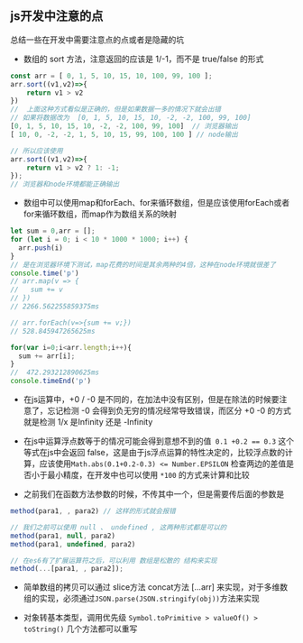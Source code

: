 ## js开发中注意的点
总结一些在开发中需要注意点的点或者是隐藏的坑

- 数组的 sort 方法，注意返回的应该是 1/-1，而不是 true/false 的形式
```js
const arr = [ 0, 1, 5, 10, 15, 10, 100, 99, 100 ];
arr.sort((v1,v2)=>{
    return v1 > v2
})
//  上面这种方式看似是正确的，但是如果数据一多的情况下就会出错
// 如果将数据改为  [0, 1, 5, 10, 15, 10, -2, -2, 100, 99, 100]
[0, 1, 5, 10, 15, 10, -2, -2, 100, 99, 100]  // 浏览器输出
[ 10, 0, -2, -2, 1, 5, 10, 15, 99, 100, 100 ] // node输出

// 所以应该使用
arr.sort((v1,v2)=>{
    return v1 > v2 ? 1: -1;
});
// 浏览器和node环境都能正确输出
```

- 数组中可以使用map和forEach、for来循环数组，但是应该使用forEach或者for来循环数组，而map作为数组关系的映射
```js
let sum = 0,arr = [];
for (let i = 0; i < 10 * 1000 * 1000; i++) {
  arr.push(i)
}
// 是在浏览器环境下测试，map花费的时间是其余两种的4倍，这种在node环境就很差了
console.time('p')
// arr.map(v => {
//   sum += v
// })
// 2266.562255859375ms

// arr.forEach(v=>{sum += v;})
// 528.845947265625ms

for(var i=0;i<arr.length;i++){
  sum += arr[i];
}
//  472.293212890625ms
console.timeEnd('p')
```

- 在js运算中，+0 / -0 是不同的，在加法中没有区别，但是在除法的时候要注意了，忘记检测 -0 会得到负无穷的情况经常导致错误，而区分 +0 -0 的方式就是检测 1/x 是Infinity  还是 -Infinity
- 在js中运算浮点数等于的情况可能会得到意想不到的值` 0.1 +0.2 == 0.3` 这个等式在js中会返回 false，这是由于js浮点运算的特性决定的，比较浮点数的计算，应该使用`Math.abs(0.1+0.2-0.3) <= Number.EPSILON` 检查两边的差值是否小于最小精度，在开发中也可以使用 `*100` 的方式来计算和比较

- 之前我们在函数方法参数的时候，不传其中一个，但是需要传后面的参数是
```js
method(para1, , para2) // 这样的形式就会报错

// 我们之前可以使用 null 、 undefined , 这两种形式都是可以的
method(para1, null, para2)
method(para1, undefined, para2)

// 在es6有了扩展运算符之后，可以利用 数组是松散的 结构来实现
method(...[para1, , para2]);
```

- 简单数组的拷贝可以通过 slice方法 concat方法 [...arr] 来实现，对于多维数组的实现，必须通过`JSON.parse(JSON.stringify(obj))`方法来实现

- 对象转基本类型，调用优先级 `Symbol.toPrimitive > valueOf() > toString()` 几个方法都可以重写